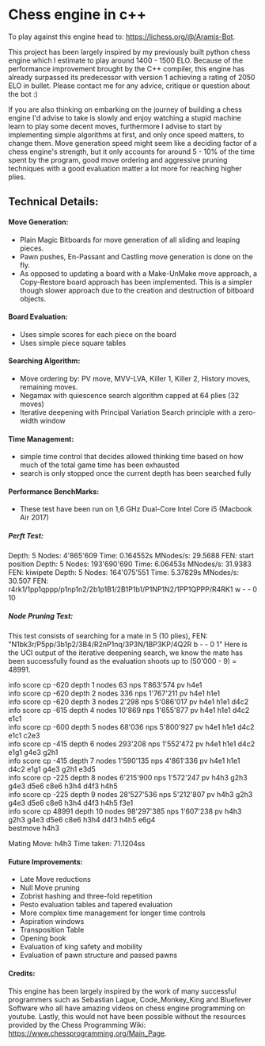 # Chess engine in c++

To play against this engine head to: https://lichess.org/@/Aramis-Bot.

This project has been largely inspired by my previously built python chess engine which I estimate to play around 1400 - 1500 ELO.
Because of the performance improvement brought by the C++ compiler, this engine has already surpassed its predecessor with 
version 1 achieving a rating of 2050 ELO in bullet. Please contact me for any advice, critique or question about the bot :) 

If you are also thinking on embarking on the journey of building a chess engine
I'd advise to take is slowly and enjoy watching a stupid machine learn to play some decent moves, furthermore I advise to start
by implementing simple algorithms at first, and only once speed matters, to change them. Move generation speed might seem like 
a deciding factor of a chess engine's strength, but it only accounts for around 5 - 10% of the time spent by the program, 
good move ordering and aggressive pruning techniques with a good evaluation matter a lot more for reaching higher plies.

## Technical Details:

#### Move Generation:
- Plain Magic Bitboards for move generation of all sliding and leaping pieces.
- Pawn pushes, En-Passant and Castling move generation is done on the fly.
- As opposed to updating a board with a Make-UnMake move approach, a Copy-Restore board approach has been 
implemented. This is a simpler though slower approach due to the creation and destruction of bitboard objects.

#### Board Evaluation:
- Uses simple scores for each piece on the board
- Uses simple piece square tables

#### Searching Algorithm:
- Move ordering by: PV move, MVV-LVA, Killer 1, Killer 2, History moves, remaining moves.
- Negamax with quiescence search algorithm capped at 64 plies (32 moves)
- Iterative deepening with Principal Variation Search principle with a zero-width window

#### Time Management:
- simple time control that decides allowed thinking time based on how much of the total game time has been exhausted
- search is only stopped once the current depth has been searched fully

#### Performance BenchMarks:
- These test have been run on 1,6 GHz Dual-Core Intel Core i5 (Macbook Air 2017)

##### Perft Test:

Depth: 5 Nodes: 4'865'609 Time: 0.164552s MNodes/s: 29.5688 FEN: start position
Depth: 5 Nodes: 193'690'690 Time: 6.06453s MNodes/s: 31.9383 FEN: kiwipete
Depth: 5 Nodes: 164'075'551 Time: 5.37829s MNodes/s: 30.507 FEN: r4rk1/1pp1qppp/p1np1n2/2b1p1B1/2B1P1b1/P1NP1N2/1PP1QPPP/R4RK1 w - - 0 10

##### Node Pruning Test:

This test consists of searching for a mate in 5 (10 plies), FEN: "N1bk3r/P5pp/3b1p2/3B4/R2nP1nq/3P3N/1BP3KP/4Q2R b - - 0 1"
Here is the UCI output of the iterative deepening search, we know the mate has been successfully found as the
evaluation shoots up to (50'000 - 9) = 48991.

info score cp -620 depth 1 nodes 63 nps 1'863'574 pv h4e1  
info score cp -620 depth 2 nodes 336 nps 1'767'211 pv h4e1  h1e1  
info score cp -620 depth 3 nodes 2'298 nps 5'086'017 pv h4e1  h1e1  d4c2  
info score cp -615 depth 4 nodes 10'869 nps 1'655'877 pv h4e1  h1e1  d4c2  e1c1  
info score cp -600 depth 5 nodes 68'036 nps 5'800'927 pv h4e1  h1e1  d4c2  e1c1  c2e3  
info score cp -415 depth 6 nodes 293'208 nps 1'552'472 pv h4e1  h1e1  d4c2  e1g1  g4e3  g2h1  
info score cp -415 depth 7 nodes 1'590'135 nps 4'861'336 pv h4e1  h1e1  d4c2  e1g1  g4e3  g2h1  e3d5  
info score cp -225 depth 8 nodes 6'215'900 nps 1'572'247 pv h4h3  g2h3  g4e3  d5e6  c8e6  h3h4  d4f3  h4h5  
info score cp -225 depth 9 nodes 28'527'536 nps 5'212'807 pv h4h3  g2h3  g4e3  d5e6  c8e6  h3h4  d4f3  h4h5  f3e1  
info score cp 48991 depth 10 nodes 98'297'385 nps 1'607'238 pv h4h3  g2h3  g4e3  d5e6  c8e6  h3h4  d4f3  h4h5  e6g4  
bestmove h4h3

Mating Move: h4h3 Time taken: 71.1204ss

#### Future Improvements: 
- Late Move reductions
- Null Move pruning
- Zobrist hashing and three-fold repetition
- Pesto evaluation tables and tapered evaluation
- More complex time management for longer time controls
- Aspiration windows
- Transposition Table
- Opening book
- Evaluation of king safety and mobility
- Evaluation of pawn structure and passed pawns

#### Credits: 
This engine has been largely inspired by the work of many successful programmers such as Sebastian Lague, Code_Monkey_King and 
Bluefever Software who all have amazing videos on chess engine programming on youtube. Lastly, this would not have been 
possible without the resources provided by the Chess Programming Wiki: https://www.chessprogramming.org/Main_Page. 
